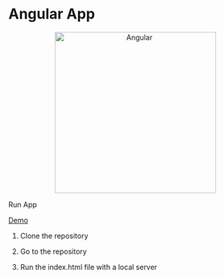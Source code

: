 # Angular App

<p align="center">
    <img src="http://pycolors.com/v2/angular.png" alt="Angular" width="320" height="320"/>
</p>

Run App 

[Demo](http://pycolors.com/v2/angular-app)

1. Clone the repository

2. Go to the repository

3. Run the index.html file with a local server
